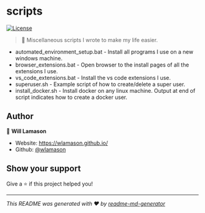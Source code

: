 # scripts
[![License](https://img.shields.io/badge/License-MIT-yellow.svg)](https://github.com/wlamason/scripts/blob/master/LICENSE)

> 💾 Miscellaneous scripts I wrote to make my life easier.

- automated_environment_setup.bat - Install all programs I use on a new windows machine.
- browser_extensions.bat - Open browser to the install pages of all the extensions I use.
- vs_code_extensions.bat - Install the vs code extensions I use.
- superuser.sh - Example script of how to create/delete a super user.
- install_docker.sh - Install docker on any linux machine. Output at end of script indicates how to create a docker user.

## Author

👤 **Will Lamason**

* Website: https://wlamason.github.io/
* Github: [@wlamason](https://github.com/wlamason)

## Show your support

Give a ⭐️ if this project helped you!

***
_This README was generated with ❤️ by [readme-md-generator](https://github.com/kefranabg/readme-md-generator)_